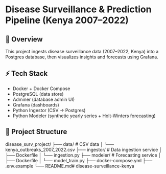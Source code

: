 # Disease Surveillance & Prediction Pipeline (Kenya 2007–2022)

## 🚀 Overview
This project ingests disease surveillance data (2007–2022, Kenya) into a Postgres database, 
then visualizes insights and forecasts using Grafana.

## ⚡ Tech Stack
- Docker + Docker Compose
- PostgreSQL (data store)
- Adminer (database admin UI)
- Grafana (dashboards)
- Python Ingestor (CSV → Postgres)
- Python Modeler (synthetic yearly series + Holt-Winters forecasting)

## 📂 Project Structure
disease_surv_project/
├── data/ # CSV data
│ └── kenya_outbreaks_2007_2022.csv
├── ingestor/ # Data ingestion service
│ ├── Dockerfile
│ └── ingestion.py
├── modeler/ # Forecasting service
│ ├── Dockerfile
│ └── model_train.py
├── docker-compose.yml
├── .env.example
└── README.md# disease-surveillance-kenya

